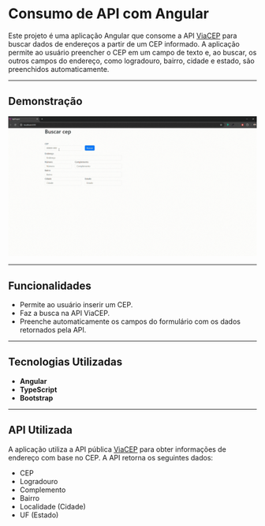 <!DOCTYPE html>
<html lang="pt-BR">
<body>
  <h1>Consumo de API com Angular</h1>
  <p>
    Este projeto é uma aplicação Angular que consome a API 
    <a href="https://viacep.com.br" target="_blank">ViaCEP</a> para buscar dados de endereços a partir de um CEP informado.
    A aplicação permite ao usuário preencher o CEP em um campo de texto e, ao buscar, os outros campos do endereço, 
    como logradouro, bairro, cidade e estado, são preenchidos automaticamente.
  </p>
  
  <hr>

  <h2>Demonstração</h2>
  <div>
   <img src="./src/assets/api-project.gif"/>
  </div>
  
  <hr>

  <h2>Funcionalidades</h2>
  <ul>
    <li>Permite ao usuário inserir um CEP.</li>
    <li>Faz a busca na API ViaCEP.</li>
    <li>Preenche automaticamente os campos do formulário com os dados retornados pela API.</li>
  </ul>
  
  <hr>

  <h2>Tecnologias Utilizadas</h2>
  <ul>
    <li><strong>Angular</strong></li>
    <li><strong>TypeScript</strong></li>
    <li><strong>Bootstrap</strong></li>
  </ul>
  
  <hr>

  <h2>API Utilizada</h2>
  <p>
    A aplicação utiliza a API pública <a href="https://viacep.com.br" target="_blank">ViaCEP</a> para obter informações de endereço com base no CEP.
    A API retorna os seguintes dados:
  </p>
  <ul>
    <li>CEP</li>
    <li>Logradouro</li>
    <li>Complemento</li>
    <li>Bairro</li>
    <li>Localidade (Cidade)</li>
    <li>UF (Estado)</li>
  </ul>
</body>
</html>

